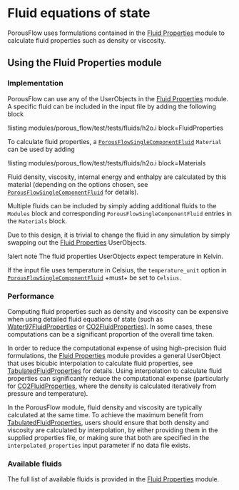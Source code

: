 # Fluid equations of state

PorousFlow uses formulations contained in the [Fluid Properties](fluid_properties:/fluid_properties/index.md) module to
calculate fluid properties such as density or viscosity.

## Using the Fluid Properties module

### Implementation

PorousFlow can use any of the UserObjects in the [Fluid Properties](fluid_properties:/fluid_properties/index.md)
module. A specific fluid can be included in the input file by adding the following block

!listing modules/porous_flow/test/tests/fluids/h2o.i block=FluidProperties

To calculate fluid properties, a
[`PorousFlowSingleComponentFluid`](/PorousFlowSingleComponentFluid.md)
`Material` can be used by adding

!listing modules/porous_flow/test/tests/fluids/h2o.i block=Materials

Fluid density, viscosity, internal energy and enthalpy are calculated by this material (depending on
the options chosen, see
[`PorousFlowSingleComponentFluid`](/PorousFlowSingleComponentFluid.md)
for details).

Multiple fluids can be included by simply adding additional fluids to the `Modules` block and
corresponding `PorousFlowSingleComponentFluid` entries in the `Materials` block.

Due to this design, it is trivial to change the fluid in any simulation by simply swapping out the
[Fluid Properties](fluid_properties:/fluid_properties/index.md) UserObjects.

!alert note
The fluid properties UserObjects expect temperature in Kelvin.

If the input file uses temperature in Celsius, the `temperature_unit` option in
[`PorousFlowSingleComponentFluid`](/PorousFlowSingleComponentFluid.md)
+must+ be set to `Celsius`.

### Performance

Computing fluid properties such as density and viscosity can be expensive when using
detailed fluid equations of state (such as [Water97FluidProperties](fluid_properties:/Water97FluidProperties.md) or
[CO2FluidProperties](fluid_properties:/CO2FluidProperties.md)). In some cases, these computations can be a significant
proportion of the overall time taken.

In order to reduce the computational expense of using high-precision fluid formulations, the
[Fluid Properties](fluid_properties:/fluid_properties/index.md) module provides a general UserObject that uses
bicubic interpolation to calculate fluid properties, see
[TabulatedFluidProperties](fluid_properties:/TabulatedFluidProperties.md) for details. Using interpolation to
calculate fluid properties can significantly reduce the computational expense (particularly for
[CO2FluidProperties](fluid_properties:/CO2FluidProperties.md), where the density is calculated iteratively from pressure
and temperature).

In the PorousFlow module, fluid density and viscosity are typically calculated at the same time. To
achieve the maximum benefit from [TabulatedFluidProperties](fluid_properties:/TabulatedFluidProperties.md), users
should ensure that both density and viscosity are calculated by interpolation, by either providing
them in the supplied properties file, or making sure that both are specified in the
`interpolated_properties` input parameter if no data file exists.

### Available fluids

The full list of available fluids is provided in the [Fluid Properties](fluid_properties:/fluid_properties/index.md) module.
